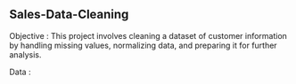 ## Sales-Data-Cleaning

Objective : This project involves cleaning a dataset of customer information by handling missing values, normalizing data, and preparing it for further analysis.

Data : 
